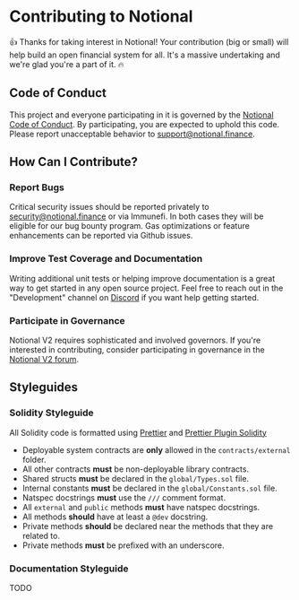 # Contributing to Notional

:+1: Thanks for taking interest in Notional! Your contribution (big or small) will help build an open financial system for all. It's a massive undertaking and we're glad you're a part of it. :fire:

## Code of Conduct

This project and everyone participating in it is governed by the [Notional Code of Conduct](CODE_OF_CONDUCT.md). By participating, you are expected to uphold this code. Please report unacceptable behavior to [support@notional.finance](mailto:support@notional.finance).

## How Can I Contribute?

### Report Bugs

Critical security issues should be reported privately to security@notional.finance or via Immunefi. In both cases they will be eligible for our bug bounty program. Gas optimizations or feature enhancements can be reported via Github issues.

### Improve Test Coverage and Documentation

Writing additional unit tests or helping improve documentation is a great way to get started in any open source project. Feel free to reach out in the "Development" channel on [Discord](https://discord.notional.finance) if you want help getting started.

### Participate in Governance

Notional V2 requires sophisticated and involved governors. If you're interested in contributing, consider participating in governance in the [Notional V2 forum](https://forum.notional.finance).

## Styleguides

### Solidity Styleguide

All Solidity code is formatted using [Prettier](https://prettier.io/) and [Prettier Plugin Solidity](https://github.com/prettier-solidity/prettier-plugin-solidity)

- Deployable system contracts are **only** allowed in the `contracts/external` folder.
- All other contracts **must** be non-deployable library contracts.
- Shared structs **must** be declared in the `global/Types.sol` file.
- Internal constants **must** be declared in the `global/Constants.sol` file.
- Natspec docstrings **must** use the `///` comment format.
- All `external` and `public` methods **must** have natspec docstrings.
- All methods **should** have at least a `@dev` docstring.
- Private methods **should** be declared near the methods that they are related to.
- Private methods **must** be prefixed with an underscore.

### Documentation Styleguide

TODO
